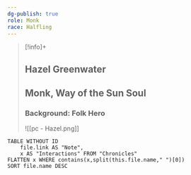 ```yaml
---
dg-publish: true
role: Monk
race: Halfling
---
```


> [!info]+
> ## Hazel Greenwater
> ## Monk, Way of the Sun Soul
> ### Background: Folk Hero
>![[pc - Hazel.png]]


```dataview
TABLE WITHOUT ID
	file.link AS "Note", 
	x AS "Interactions" FROM "Chronicles"
FLATTEN x WHERE contains(x,split(this.file.name," ")[0]) 
SORT file.name DESC
```



